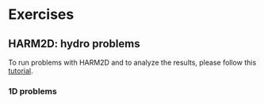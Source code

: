 # Exercises

## HARM2D: hydro problems

To run problems with HARM2D and to analyze the results, please follow this [tutorial](tutorial.md).

### 1D problems
